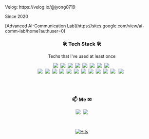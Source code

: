 
<p align="left">Velog: https://velog.io/@jyong0719 </p>

<p>Since 2020</p>[Advanced AI-Communication Lab](https://sites.google.com/view/ai-comm-lab/home?authuser=0)

<h3 align="center">🛠 Tech Stack 🛠</h3>
<p align="center"> Techs that I've used at least once </p>

<p align="center">
  <img src="https://img.shields.io/badge/Java-blue?style=flat-square&logo=Java&logoColor=white"/></a>&nbsp 
  <img src="https://img.shields.io/badge/C-A8B9CC?style=flat-square&logo=C&logoColor=white"/></a>&nbsp 
  <img src="https://img.shields.io/badge/Assembly language-A8B9CC?style=flat-square&logo=WebAssembly&logoColor=white"/></a>&nbsp 
  <img src="https://img.shields.io/badge/C++-00599C?style=flat-square&logo=C%2B%2B&logoColor=white"/></a>&nbsp 
  <img src="https://img.shields.io/badge/Sql-3766AB?style=flat-square&logo=MySQL&logoColor=white"/></a>&nbsp 
  <img src="https://img.shields.io/badge/Python-3766AB?style=flat-square&logo=Python&logoColor=white"/></a>&nbsp 
  <img src="https://img.shields.io/badge/C Sharp-3766AB?style=flat-square&logo=c Sharp&logoColor=white"/></a>&nbsp 
  <img src="https://img.shields.io/badge/R-11B48A?style=flat-square&logo=R&logoColor=white"/></a>&nbsp 
  
  <br>
  <img src="https://img.shields.io/badge/sckit learn-00599C?style=flat-square&logo=scikit-learn&logoColor=white"/></a>&nbsp 
  <img src="https://img.shields.io/badge/Javascript-ffb13b?style=flat-square&logo=javascript&logoColor=white"/></a>&nbsp 
  <img src="https://img.shields.io/badge/css-1572B6?style=flat-square&logo=css3&logoColor=white"/></a>&nbsp 
  <img src="https://img.shields.io/badge/Bootstrap-1572B6?style=flat-square&logo=Bootstrap&logoColor=white"/></a>&nbsp 
  <img src="https://img.shields.io/badge/Keras-007396?style=flat-square&logo=Keras&logoColor=white"/></a>&nbsp 
  <img src="https://img.shields.io/badge/Docker-007396?style=flat-square&logo=Docker&logoColor=white"/></a>&nbsp 
  <img src="https://img.shields.io/badge/Spark-007396?style=flat-square&logo=Spark AR&logoColor=white"/></a>&nbsp 
  <img src="https://img.shields.io/badge/Octave-007396?style=flat-square&logo=Octave&logoColor=white"/></a>&nbsp
  <img src="https://img.shields.io/badge/Matlab-007396?style=flat-square&logo=Mathworks&logoColor=white"/></a>&nbsp
  <img src="https://img.shields.io/badge/OpenCV-007396?style=flat-square&logo=OpenCV&logoColor=white"/></a>&nbsp 
  <img src="https://img.shields.io/badge/Pytorch-007396?style=flat-square&logo=PyTorch&logoColor=white"/></a> &nbsp 
  <img src="https://img.shields.io/badge/TensorFlow-007396?style=flat-square&logo=TensorFlow&logoColor=white"/></a> &nbsp 
  
  
</p>

<br><br>
<h3 align="center"> 📫 Me ✉ </h3>
<p align="center">
  <a href="https://www.instagram.com/jyng.h/"><img src="https://img.shields.io/badge/Instagram-E4405F?style=flat-square&logo=Instagram&logoColor=white&link=https://www.instagram.com/woo0_hooo/"/></a>&nbsp
  <a href="mailto:jyong0719@naver.com"><img src="https://img.shields.io/badge/Gmail-d14836?style=flat-square&logo=Gmail&logoColor=white&link=viliketh1s98@naver.com"/></a>
</p>
<br>

<div align=center>
  
[![Hits](https://hits.seeyoufarm.com/api/count/incr/badge.svg?url=https%3A%2F%2Fgithub.com%2FHANJIYONG&count_bg=%2379C83D&title_bg=%23555555&icon=&icon_color=%23E7E7E7&title=hits&edge_flat=false)](https://hits.seeyoufarm.com)

</div>
